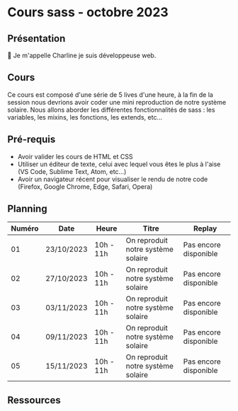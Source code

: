 # Cours sass - octobre 2023

## Présentation

👋 Je m'appelle Charline je suis développeuse web.

## Cours

Ce cours est composé d'une série de 5 lives d'une heure, à la fin de la session nous devrions avoir coder une mini reproduction de notre système solaire.
Nous allons aborder les différentes fonctionnalités de sass : les variables, les mixins, les fonctions, les extends, etc...

## Pré-requis

- Avoir valider les cours de HTML et CSS
- Utiliser un éditeur de texte, celui avec lequel vous êtes le plus à l'aise (VS Code, Sublime Text, Atom, etc...)
- Avoir un navigateur récent pour visualiser le rendu de notre code (Firefox, Google Chrome, Edge, Safari, Opera)

## Planning

| Numéro | Date       | Heure     | Titre                              | Replay                |
| ------ | ---------- | --------- | ---------------------------------- | --------------------- |
| 01     | 23/10/2023 | 10h - 11h | On reproduit notre système solaire | Pas encore disponible |
| 02     | 27/10/2023 | 10h - 11h | On reproduit notre système solaire | Pas encore disponible |
| 03     | 03/11/2023 | 10h - 11h | On reproduit notre système solaire | Pas encore disponible |
| 04     | 09/11/2023 | 10h - 11h | On reproduit notre système solaire | Pas encore disponible |
| 05     | 15/11/2023 | 10h - 11h | On reproduit notre système solaire | Pas encore disponible |

## Ressources
